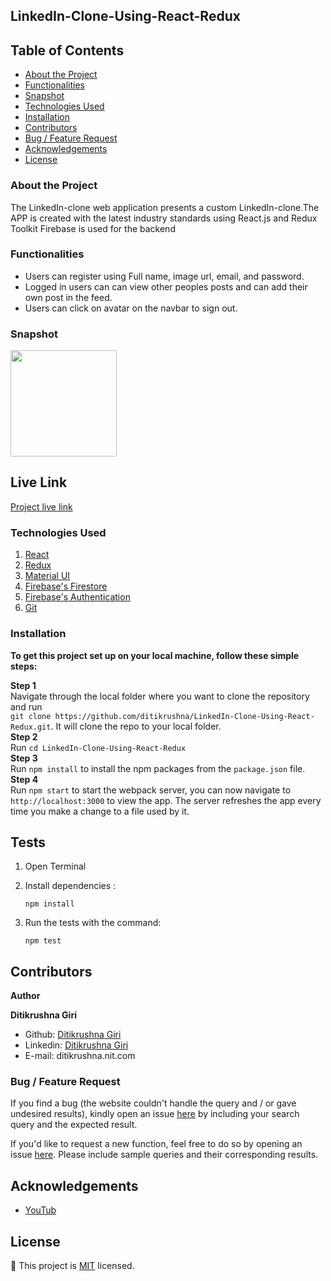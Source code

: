 ## LinkedIn-Clone-Using-React-Redux



## Table of Contents

- [About the Project](#about-the-project)
- [Functionalities](#functionalities)
- [Snapshot](#snapshot)
- [Technologies Used](#technologies-used)
- [Installation](#installation)
- [Contributors](#contributors)
- [Bug / Feature Request](#bug--feature-request)
- [Acknowledgements](#acknowledgements)
- [License](#license)


### About the Project

The LinkedIn-clone web application presents a custom LinkedIn-clone.The APP is created with the latest industry standards using React.js and Redux Toolkit
Firebase is used for the backend <br>


### Functionalities

- Users can register using Full name, image url, email, and password.
- Logged in users can can view other peoples posts and can add their own post in the feed.
- Users can click on avatar on the navbar to sign out.

### Snapshot
<img target="_blank" src="https://github.com/ditikrushna/LinkedIn-Clone-Using-React-Redux/blob/master/public/linkedin_Clone.JPG" width=170>


## Live Link 

[Project live link](https://linkedin-clone-e25d6.web.app/)

### Technologies Used 

1. [React](https://reactjs.org/) 
2. [Redux](https://redux.js.org/)
3. [Material UI](https://material-ui.com/) 
4. [Firebase's Firestore](https://firebase.google.com/)
5. [Firebase's Authentication](https://firebase.google.com/docs/auth)
6. [Git](https://git-scm.com/) 

### Installation 

**To get this project set up on your local machine, follow these simple steps:**

**Step 1**<br>
Navigate through the local folder where you want to clone the repository and run<br>
`git clone https://github.com/ditikrushna/LinkedIn-Clone-Using-React-Redux.git`. It will clone the repo to your local folder.<br>
**Step 2**<br>
Run `cd LinkedIn-Clone-Using-React-Redux`<br>
**Step 3**<br>
Run `npm install` to install the npm packages from the `package.json` file.<br>
**Step 4**<br>
Run `npm start` to start the webpack server, you can now navigate to `http://localhost:3000` to view the app. The server refreshes the app every time you make a change to a file used by it.<br>



## Tests

1. Open Terminal

2. Install dependencies :

   `npm install`

3. Run the tests with the command:

   `npm test`


## Contributors

**Author**

​**Ditikrushna Giri**

- Github: [Ditikrushna Giri](https://github.com/ditikrushna)
- Linkedin: [Ditikrushna Giri](https://www.linkedin.com/in/ditikrushna)
- E-mail: ditikrushna.nit.com

### Bug / Feature Request
If you find a bug (the website couldn't handle the query and / or gave undesired results), kindly open an issue [here](https://github.com/ditikrushna/LinkedIn-Clone-Using-React-Redux/issues) by including your search query and the expected result.

If you'd like to request a new function, feel free to do so by opening an issue [here](https://github.com/ditikrushna/LinkedIn-Clone-Using-React-Redux/issues/new). Please include sample queries and their corresponding results.


## Acknowledgements

- [YouTub]()

## License

📝
This project is [MIT](https://opensource.org/licenses/MIT) licensed.
